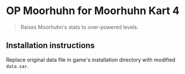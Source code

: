# OP Moorhuhn for Moorhuhn Kart 4

> Raises Moorhuhn's stats to over-powered levels.

## Installation instructions

Replace original data file in game's installation directory with modified `data.sar`.

